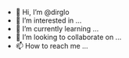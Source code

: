- 👋 Hi, I’m @dirglo
- 👀 I’m interested in ...
- 🌱 I’m currently learning ...
- 💞️ I’m looking to collaborate on ...
- 📫 How to reach me ...

<!---
dirglo/dirglo is a ✨ special ✨ repository because its `README.md` (this file) appears on your GitHub profile.
You can click the Preview link to take a look at your changes.
--->
